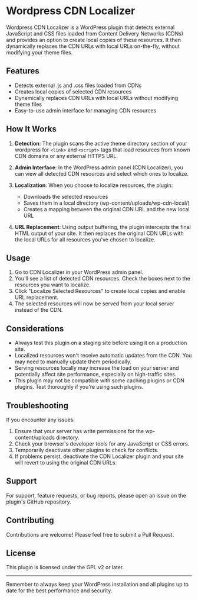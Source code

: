 # Wordpress CDN Localizer

Wordpress CDN Localizer is a WordPress plugin that detects external JavaScript and CSS files loaded from Content Delivery Networks (CDNs) and provides an option to create local copies of these resources. It then dynamically replaces the CDN URLs with local URLs on-the-fly, without modifying your theme files.

## Features

- Detects external .js and .css files loaded from CDNs
- Creates local copies of selected CDN resources
- Dynamically replaces CDN URLs with local URLs without modifying theme files
- Easy-to-use admin interface for managing CDN resources

## How It Works

1. **Detection**: The plugin scans the active theme directory section of your wordpress for `<link>` and `<script>` tags that load resources from known CDN domains or any external HTTPS URL.

2. **Admin Interface**: In the WordPress admin panel (CDN Localizer), you can view all detected CDN resources and select which ones to localize.

3. **Localization**: When you choose to localize resources, the plugin:
   - Downloads the selected resources
   - Saves them in a local directory (wp-content/uploads/wp-cdn-local/)
   - Creates a mapping between the original CDN URL and the new local URL

4. **URL Replacement**: Using output buffering, the plugin intercepts the final HTML output of your site. It then replaces the original CDN URLs with the local URLs for all resources you've chosen to localize.

## Usage

1. Go to CDN Localizer in your WordPress admin panel.
3. You'll see a list of detected CDN resources. Check the boxes next to the resources you want to localize.
4. Click "Localize Selected Resources" to create local copies and enable URL replacement.
5. The selected resources will now be served from your local server instead of the CDN.

## Considerations

- Always test this plugin on a staging site before using it on a production site.
- Localized resources won't receive automatic updates from the CDN. You may need to manually update them periodically.
- Serving resources locally may increase the load on your server and potentially affect site performance, especially on high-traffic sites.
- This plugin may not be compatible with some caching plugins or CDN plugins. Test thoroughly if you're using such plugins.

## Troubleshooting

If you encounter any issues:

1. Ensure that your server has write permissions for the wp-content/uploads directory.
2. Check your browser's developer tools for any JavaScript or CSS errors.
3. Temporarily deactivate other plugins to check for conflicts.
4. If problems persist, deactivate the CDN Localizer plugin and your site will revert to using the original CDN URLs.

## Support

For support, feature requests, or bug reports, please open an issue on the plugin's GitHub repository.

## Contributing

Contributions are welcome! Please feel free to submit a Pull Request.

## License

This plugin is licensed under the GPL v2 or later.

---

Remember to always keep your WordPress installation and all plugins up to date for the best performance and security.

